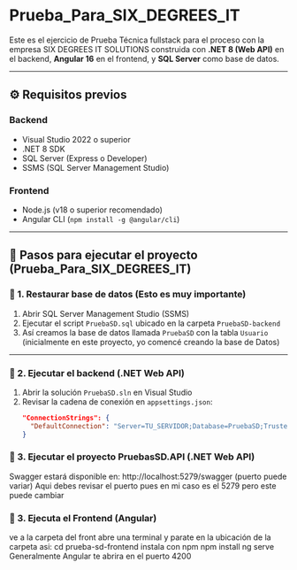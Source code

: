# Prueba_Para_SIX_DEGREES_IT

Este es el ejercicio de Prueba Técnica fullstack para el proceso con la empresa SIX DEGREES IT SOLUTIONS construida con **.NET 8 (Web API)** en el backend, **Angular 16** en el frontend, y **SQL Server**
como base de datos.

---

## ⚙️ Requisitos previos

### Backend
- Visual Studio 2022 o superior
- .NET 8 SDK
- SQL Server (Express o Developer)
- SSMS (SQL Server Management Studio)

### Frontend
- Node.js (v18 o superior recomendado)
- Angular CLI (`npm install -g @angular/cli`)

---

## 🚀 Pasos para ejecutar el proyecto (Prueba_Para_SIX_DEGREES_IT)

### 🔹 1. Restaurar base de datos (Esto es muy importante)

1. Abrir SQL Server Management Studio (SSMS)
2. Ejecutar el script `PruebaSD.sql` ubicado en la carpeta `PruebaSD-backend`
3. Así creamos la base de datos llamada `PruebaSD` con la tabla `Usuario` (inicialmente en este proyecto, yo comencé creando la base de Datos)

---

### 🔹 2. Ejecutar el backend (.NET Web API)

1. Abrir la solución `PruebaSD.sln` en Visual Studio
2. Revisar la cadena de conexión en `appsettings.json`:
   ```json
   "ConnectionStrings": {
     "DefaultConnection": "Server=TU_SERVIDOR;Database=PruebaSD;Trusted_Connection=True;"  //Necesario que pongas TU_SERVIDOR de Base de Datos para garantizar el funcionamiento
   }
   
   
### 🔹 3. Ejecutar el proyecto PruebasSD.API (.NET Web API)

Swagger estará disponible en:
http://localhost:5279/swagger (puerto puede variar) Aqui debes revisar el puerto pues en mi caso es el 5279 pero este puede cambiar


### 🔹 3. Ejecuta el Frontend (Angular)
ve a la carpeta del front abre una terminal y parate en la ubicación de la carpeta asi: cd prueba-sd-frontend
instala con npm 
npm install
ng serve
Generalmente Angular te abrira en el puerto 4200

